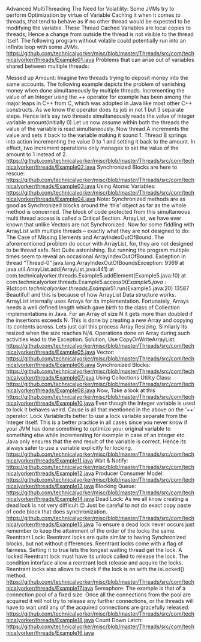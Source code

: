 ﻿Advanced MultiThreading
The Need for Volatility: Some JVMs try to perform Optimization by virtue of Variable Caching it when it comes to threads, that tend to behave as if no other thread would be expected to be modifying the variable. These Thread Cached Variables are local copies to threads; Hence a change from outside the thread is not visible to the thread itself. The following program without volatile could potentially run into an infinite loop with some JVMs. 
https://github.com/technicalyorker/misc/blob/master/Threads/src/com/technicalyorker/threads/Example01.java 
Problems that can arise out of variables shared between multiple threads:

Messed up Amount: Imagine two threads trying to deposit money into the same accounts. The following example depicts the problem of vanishing money when done simultaneously by multiple threads. Incrementing the value of an Integer using the ++ operator for example has been among the major leaps in C++ from C, which was adopted in Java like most other C++ constructs. As we know the operator does its job in not 1 but 3 separate steps. Hence let’s say two threads simultaneously reads the value of integer variable amount(initially 0).Let us now assume within both the threads the value of the variable is read simultaneously. Now thread A increments the value and sets it back to the variable making it sound 1. Thread B springs into action incrementing the value 0 to 1 and setting it back to the amount. In effect, two increment operations only manages to set the value of the amount to 1 instead of 2. 
https://github.com/technicalyorker/misc/blob/master/Threads/src/com/technicalyorker/threads/Example02.java 
Synchronized Blocks are here to rescue: https://github.com/technicalyorker/misc/blob/master/Threads/src/com/technicalyorker/threads/Example03.java 
Using Atomic Variables: https://github.com/technicalyorker/misc/blob/master/Threads/src/com/technicalyorker/threads/Example04.java 
Note: Synchronized methods are as good as Synchronized blocks around the ‘this’ object as far as the whole method is concerned. The block of code protected from this simultaneous multi thread access is called a Critical Section. ArrayList, we have ever known that unlike Vectors are not Synchronized. Now for some fiddling with ArrayList with multiple threads – exactly what they are not designed to do: The Case of Missing Elements and ArrayIndexOutOfBound. The aforementioned problem do occur with ArrayList, for, they are not designed to be thread safe. Not Quite astonishing. But running the program multiple times seem to reveal an occasional ArrayIndexOutOfBound. 
Exception in thread “Thread-0” java.lang.ArrayIndexOutOfBoundsException: 9369 at java.util.ArrayList.add(ArrayList.java:441) at com.technicalyorker.threads.Example5.addElement(Example5.java:10) at com.technicalyorker.threads.Example5.access$0(Example5.java:9) at com.technicalyorker.threads.Example5$1.run(Example5.java:20) 13587 
Beautiful! and this is because of how ArrayList Data structure works. ArrayList internally uses Arrays for its implementation. Fortunately, Arrays needs a well defined length which gave birth to the class of Collection implementations in Java. For an Array of size N it gets more than doubled if the insertions exceeds N. This is done by creating a new Array and copying its contents across. Lets just call this process Array Resizing. Similarly its resized when the size reaches N/4. Operations done on Array during such activities lead to the Exception. 
Solution, Use CopyOnWriteArrayList: https://github.com/technicalyorker/misc/blob/master/Threads/src/com/technicalyorker/threads/Example05.java 
Vector: https://github.com/technicalyorker/misc/blob/master/Threads/src/com/technicalyorker/threads/Example06.java 
Synchronized Blocks: https://github.com/technicalyorker/misc/blob/master/Threads/src/com/technicalyorker/threads/Example07.java 
Using Collections Utility Class: https://github.com/technicalyorker/misc/blob/master/Threads/src/com/technicalyorker/threads/Example08.java
Now, Take a look at this https://github.com/technicalyorker/misc/blob/master/Threads/src/com/technicalyorker/threads/Example10.java 
Even though the Integer variable is used to lock it behaves weird. Cause is all that mentioned in the above on the ‘++’ operator. Lock Variable:Its better to use a lock variable separate from the Integer itself. This is a better practice in all cases since you never know if your JVM has done something to optimize your original variable to something else while incrementing for example in case of an integer etc. Java only ensures that the end result of the variable is correct. Hence its always safer to use a variable explicitly for locking. https://github.com/technicalyorker/misc/blob/master/Threads/src/com/technicalyorker/threads/Example11.java 
Wait & Notify: https://github.com/technicalyorker/misc/blob/master/Threads/src/com/technicalyorker/threads/Example12.java 
Producer Consumer Model: https://github.com/technicalyorker/misc/blob/master/Threads/src/com/technicalyorker/threads/Example13.java 
Blocking Queue: https://github.com/technicalyorker/misc/blob/master/Threads/src/com/technicalyorker/threads/Example14.java 
Dead Lock: As we all know creating a dead lock is not very difficult.😉 Just be careful to not do exact copy paste of code block that does synchronization. https://github.com/technicalyorker/misc/blob/master/Threads/src/com/technicalyorker/threads/Example15.java To ensure a dead lock never occurs just remember to keep the attainment of the order of the locks the same. 
Reentrant Lock: Reentrant locks are quite similar to having Synchronized blocks, but not without differences. Reentrant locks come with a flag of fairness. Setting it to true lets the longest waiting thread get the lock. A locked Reentrant lock must have its unlock called to release the lock. The condition interface allow a reentrant lock release and acquire the locks. Reentrant locks also allows to check if the lock is on with the isLocked() method. https://github.com/technicalyorker/misc/blob/master/Threads/src/com/technicalyorker/threads/Example17.java 
Semaphore: The example is that of a connection pool of a fixed size. Once all the connections from the pool are acquired it will not try to release any further connections, or the threads will have to wait until any of the acquired connections are gracefully released. https://github.com/technicalyorker/misc/blob/master/Threads/src/com/technicalyorker/threads/Example18.java 
Count Down Latch: https://github.com/technicalyorker/misc/blob/master/Threads/src/com/technicalyorker/threads/Example16.java 

